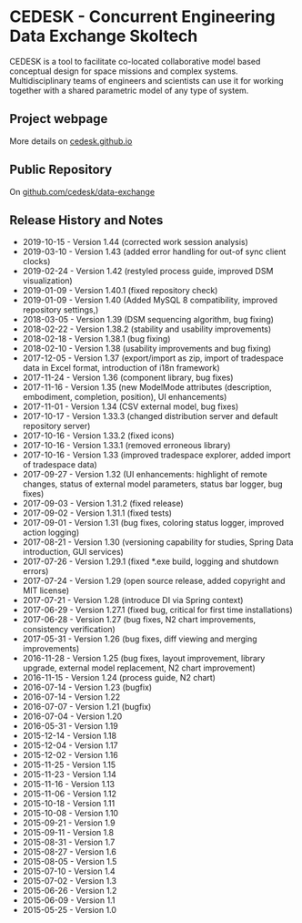 # CEDESK - Concurrent Engineering Data Exchange Skoltech

CEDESK is a tool to facilitate co-located collaborative model based conceptual design for space missions and complex systems. Multidisciplinary teams of engineers and scientists can use it for working together with a shared parametric model of any type of system.

## Project webpage
More details on [cedesk.github.io](https://cedesk.github.io)

## Public Repository
On [github.com/cedesk/data-exchange](https://github.com/cedesk/data-exchange)

## Release History and Notes

* 2019-10-15 - Version 1.44   (corrected work session analysis)
* 2019-03-10 - Version 1.43   (added error handling for out-of sync client clocks)
* 2019-02-24 - Version 1.42   (restyled process guide, improved DSM visualization)
* 2019-01-09 - Version 1.40.1 (fixed repository check)
* 2019-01-09 - Version 1.40   (Added MySQL 8 compatibility, improved repository settings,)
* 2018-03-05 - Version 1.39   (DSM sequencing algorithm, bug fixing)
* 2018-02-22 - Version 1.38.2 (stability and usability improvements)
* 2018-02-18 - Version 1.38.1 (bug fixing)
* 2018-02-10 - Version 1.38   (usability improvements and bug fixing)
* 2017-12-05 - Version 1.37   (export/import as zip, import of tradespace data in Excel format, introduction of i18n framework)
* 2017-11-24 - Version 1.36   (component library, bug fixes)
* 2017-11-16 - Version 1.35   (new ModelMode attributes (description, embodiment, completion, position), UI enhancements)
* 2017-11-01 - Version 1.34   (CSV external model, bug fixes)
* 2017-10-17 - Version 1.33.3 (changed distribution server and default repository server)
* 2017-10-16 - Version 1.33.2 (fixed icons)
* 2017-10-16 - Version 1.33.1 (removed erroneous library)
* 2017-10-16 - Version 1.33   (improved tradespace explorer, added import of tradespace data)
* 2017-09-27 - Version 1.32   (UI enhancements: highlight of remote changes, status of external model parameters, status bar logger, bug fixes)
* 2017-09-03 - Version 1.31.2 (fixed release)
* 2017-09-02 - Version 1.31.1 (fixed tests)
* 2017-09-01 - Version 1.31   (bug fixes, coloring status logger, improved action logging)
* 2017-08-21 - Version 1.30   (versioning capability for studies, Spring Data introduction, GUI services)
* 2017-07-26 - Version 1.29.1 (fixed *.exe build, logging and shutdown errors)
* 2017-07-24 - Version 1.29   (open source release, added copyright and MIT license)
* 2017-07-21 - Version 1.28   (introduce DI via Spring context)
* 2017-06-29 - Version 1.27.1 (fixed bug, critical for first time installations)
* 2017-06-28 - Version 1.27   (bug fixes, N2 chart improvements, consistency verification)
* 2017-05-31 - Version 1.26   (bug fixes, diff viewing and merging improvements)
* 2016-11-28 - Version 1.25   (bug fixes, layout improvement, library upgrade, external model replacement, N2 chart improvement)
* 2016-11-15 - Version 1.24   (process guide, N2 chart)
* 2016-07-14 - Version 1.23   (bugfix)
* 2016-07-14 - Version 1.22
* 2016-07-07 - Version 1.21   (bugfix)
* 2016-07-04 - Version 1.20
* 2016-05-31 - Version 1.19
* 2015-12-14 - Version 1.18
* 2015-12-04 - Version 1.17
* 2015-12-02 - Version 1.16
* 2015-11-25 - Version 1.15
* 2015-11-23 - Version 1.14
* 2015-11-16 - Version 1.13
* 2015-11-06 - Version 1.12
* 2015-10-18 - Version 1.11
* 2015-10-08 - Version 1.10
* 2015-09-21 - Version 1.9
* 2015-09-11 - Version 1.8
* 2015-08-31 - Version 1.7
* 2015-08-27 - Version 1.6
* 2015-08-05 - Version 1.5
* 2015-07-10 - Version 1.4
* 2015-07-02 - Version 1.3
* 2015-06-26 - Version 1.2
* 2015-06-09 - Version 1.1
* 2015-05-25 - Version 1.0

